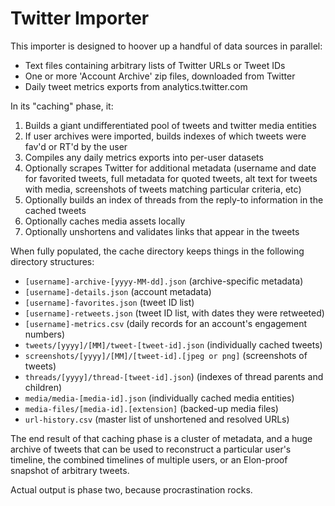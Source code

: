 # Twitter Importer

This importer is designed to hoover up a handful of data sources in parallel:

- Text files containing arbitrary lists of Twitter URLs or Tweet IDs
- One or more 'Account Archive' zip files, downloaded from Twitter
- Daily tweet metrics exports from analytics.twitter.com

In its "caching" phase, it:

1. Builds a giant undifferentiated pool of tweets and twitter media entities
2. If user archives were imported, builds indexes of which tweets were fav'd
   or RT'd by the user
3. Compiles any daily metrics exports into per-user datasets
4. Optionally scrapes Twitter for additional metadata (username and date for
   favorited tweets, full metadata for quoted tweets, alt text for tweets
   with media, screenshots of tweets matching particular criteria, etc)
5. Optionally builds an index of threads from the reply-to information in
   the cached tweets
6. Optionally caches media assets locally
7. Optionally unshortens and validates links that appear in the tweets

When fully populated, the cache directory keeps things in the following
directory structures:

- `[username]-archive-[yyyy-MM-dd].json` (archive-specific metadata)
- `[username]-details.json` (account metadata)
- `[username]-favorites.json` (tweet ID list)
- `[username]-retweets.json` (tweet ID list, with dates they were retweeted)
- `[username]-metrics.csv` (daily records for an account's engagement numbers)
- `tweets/[yyyy]/[MM]/tweet-[tweet-id].json` (individually cached tweets)
- `screenshots/[yyyy]/[MM]/[tweet-id].[jpeg or png]` (screenshots of tweets)
- `threads/[yyyy]/thread-[tweet-id].json`) (indexes of thread parents and children)
- `media/media-[media-id].json` (individually cached media entities)
- `media-files/[media-id].[extension]` (backed-up media files)
- `url-history.csv` (master list of unshortened and resolved URLs)

The end result of that caching phase is a cluster of metadata, and a huge
archive of tweets that can be used to reconstruct a particular user's
timeline, the combined timelines of multiple users, or an Elon-proof
snapshot of arbitrary tweets.

Actual output is phase two, because procrastination rocks.
